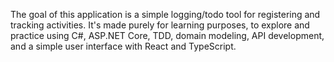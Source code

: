 The goal of this application is a simple logging/todo tool for registering and tracking activities.
It's made purely for learning purposes, to explore and practice using C#, ASP.NET Core, TDD, domain modeling, API development, and a simple user interface with React and TypeScript.
